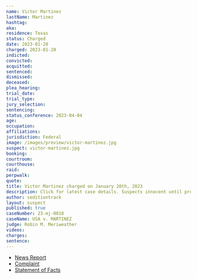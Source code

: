 ```yaml
---
name: Victor Martinez
lastName: Martinez
hashtag:
aka:
residence: Texas
status: Charged
date: 2023-01-20
charged: 2023-01-20
indicted:
convicted:
acquitted:
sentenced:
dismissed:
deceased:
plea_hearing:
trial_date:
trial_type:
jury_selection:
sentencing:
status_conference: 2023-04-04
age:
occupation:
affiliations:
jurisdiction: Federal
image: /images/preview/victor-martinez.jpg
suspect: victor-martinez.jpg
booking:
courtroom:
courthouse:
raid:
perpwalk:
quote:
title: Victor Martinez charged on January 20th, 2023
description: Click for latest case details. Suspects innocent until proven guilty.
author: seditiontrack
layout: suspect
published: true
caseNumber: 23-mj-0018
caseName: USA v. MARTINEZ
judge: Robin M. Meriweather
videos:
charges:
sentence:
---
```

- [News Report](https://www.expressnews.com/news/local/article/another-san-antonio-man-charged-in-u-s-capitol-17774646.php)
- [Complaint](https://www.justice.gov/usao-dc/case-multi-defendant/file/1567416/download)
- [Statement of Facts](https://www.justice.gov/usao-dc/case-multi-defendant/file/1567421/download)

